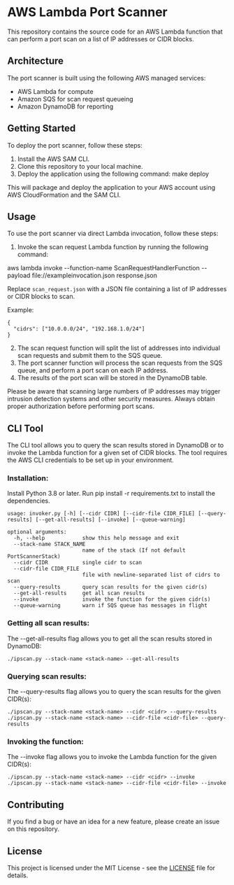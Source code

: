 # AWS Lambda Port Scanner

This repository contains the source code for an AWS Lambda function that can perform a port scan on a list of IP addresses or CIDR blocks.

## Architecture

The port scanner is built using the following AWS managed services:

- AWS Lambda for compute
- Amazon SQS for scan request queueing
- Amazon DynamoDB for reporting

## Getting Started

To deploy the port scanner, follow these steps:

1. Install the AWS SAM CLI.
2. Clone this repository to your local machine.
3. Deploy the application using the following command:
	make deploy


This will package and deploy the application to your AWS account using AWS CloudFormation and the SAM CLI.

## Usage

To use the port scanner via direct Lambda invocation, follow these steps:

1. Invoke the scan request Lambda function by running the following command:

aws lambda invoke --function-name ScanRequestHandlerFunction --payload file://exampleinvocation.json response.json


Replace `scan_request.json` with a JSON file containing a list of IP addresses or CIDR blocks to scan.

Example:
```
{
  "cidrs": ["10.0.0.0/24", "192.168.1.0/24"]
}
```

2. The scan request function will split the list of addresses into individual scan requests and submit them to the SQS queue.
3. The port scanner function will process the scan requests from the SQS queue, and perform a port scan on each IP address.
4. The results of the port scan will be stored in the DynamoDB table.

Please be aware that scanning large numbers of IP addresses may trigger intrusion detection systems and other security measures. Always obtain proper authorization before performing port scans.

## CLI Tool

The CLI tool allows you to query the scan results stored in DynamoDB or to invoke the Lambda function for a given set of CIDR blocks. The tool requires the AWS CLI credentials to be set up in your environment.

### Installation:
Install Python 3.8 or later.
Run pip install -r requirements.txt to install the dependencies.

```
usage: invoker.py [-h] [--cidr CIDR] [--cidr-file CIDR_FILE] [--query-results] [--get-all-results] [--invoke] [--queue-warning]

optional arguments:
  -h, --help            show this help message and exit
  --stack-name STACK_NAME
                        name of the stack (If not default PortScannerStack)
  --cidr CIDR           single cidr to scan
  --cidr-file CIDR_FILE
                        file with newline-separated list of cidrs to scan
  --query-results       query scan results for the given cidr(s)
  --get-all-results     get all scan results
  --invoke              invoke the function for the given cidr(s)
  --queue-warning       warn if SQS queue has messages in flight
```

### Getting all scan results:
The --get-all-results flag allows you to get all the scan results stored in DynamoDB:
```
./ipscan.py --stack-name <stack-name> --get-all-results
```


### Querying scan results:
The --query-results flag allows you to query the scan results for the given CIDR(s):
```
./ipscan.py --stack-name <stack-name> --cidr <cidr> --query-results
./ipscan.py --stack-name <stack-name> --cidr-file <cidr-file> --query-results
```

### Invoking the function:
The --invoke flag allows you to invoke the Lambda function for the given CIDR(s):
```
./ipscan.py --stack-name <stack-name> --cidr <cidr> --invoke
./ipscan.py --stack-name <stack-name> --cidr-file <cidr-file> --invoke
```


## Contributing

If you find a bug or have an idea for a new feature, please create an issue on this repository.

## License

This project is licensed under the MIT License - see the [LICENSE](LICENSE) file for details.
